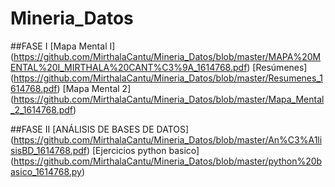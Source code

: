 # Mineria_Datos
##FASE I
[Mapa Mental I] (https://github.com/MirthalaCantu/Mineria_Datos/blob/master/MAPA%20MENTAL%20I_MIRTHALA%20CANT%C3%9A_1614768.pdf)
[Resúmenes] (https://github.com/MirthalaCantu/Mineria_Datos/blob/master/Resumenes_1614768.pdf)
[Mapa Mental 2] (https://github.com/MirthalaCantu/Mineria_Datos/blob/master/Mapa_Mental_2_1614768.pdf)

##FASE II
[ANÁLISIS DE BASES DE DATOS] (https://github.com/MirthalaCantu/Mineria_Datos/blob/master/An%C3%A1lisisBD_1614768.pdf)
[Ejercicios python basico] (https://github.com/MirthalaCantu/Mineria_Datos/blob/master/python%20basico_1614768.py)

